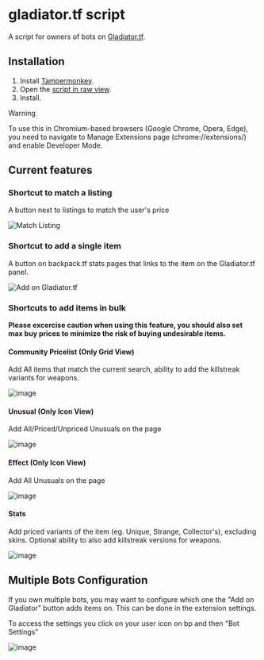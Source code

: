 
# gladiator.tf script

A script for owners of bots on [Gladiator.tf](https://gladiator.tf).

## Installation

1. Install [Tampermonkey](https://www.tampermonkey.net/).
2. Open the [script in raw view](https://github.com/mninc/gladiator.tf-bot-owner-script/raw/master/gladiator.user.js).
3. Install.

> [!WARNING] 
> To use this in Chromium-based browsers (Google Chrome, Opera, Edge), you need to navigate to Manage Extensions page (chrome://extensions/) and enable Developer Mode.

## Current features

### Shortcut to match a listing
A button next to listings to match the user's price 

![Match Listing](https://cdn.discordapp.com/attachments/794191871085772810/924384844161613834/unknown.png)

### Shortcut to add a single item
A button on backpack.tf stats pages that links to the item on the Gladiator.tf panel.

![Add on Gladiator.tf](https://cdn.discordapp.com/attachments/794191871085772810/924383994609557554/unknown.png)

### Shortcuts to add items in bulk
**Please excercise caution when using this feature, you should also set max buy prices to minimize the risk of buying undesirable items.**

#### Community Pricelist (Only Grid View)
Add All items that match the current search, ability to add the killstreak variants for weapons.

![image](https://user-images.githubusercontent.com/18314046/160996184-888ef3bc-145e-4254-a570-030e96094f43.png)
#### Unusual (Only Icon View)
Add All/Priced/Unpriced Unusuals on the page

![image](https://user-images.githubusercontent.com/18314046/160996511-3d0b7afd-6c68-4fb8-a394-48cc163b1fb9.png)
#### Effect (Only Icon View)
Add All Unusuals on the page

![image](https://user-images.githubusercontent.com/18314046/160996804-bc2019af-cdca-41c2-8cdf-52847ed05a83.png)
#### Stats
Add priced variants of the item (eg. Unique, Strange, Collector's), excluding skins.
Optional ability to also add killstreak versions for weapons.

![image](https://user-images.githubusercontent.com/18314046/160997134-22d0caf4-080e-4626-a01e-a74a24528c61.png)


## Multiple Bots Configuration
If you own multiple bots, you may want to configure which one the "Add on Gladiator" button adds items on.
This can be done in the extension settings.

To access the settings you click on your user icon on bp and then "Bot Settings"

![image](https://user-images.githubusercontent.com/18314046/157110039-0b89b1c7-c8a1-4809-a066-d10179b054a6.png)

